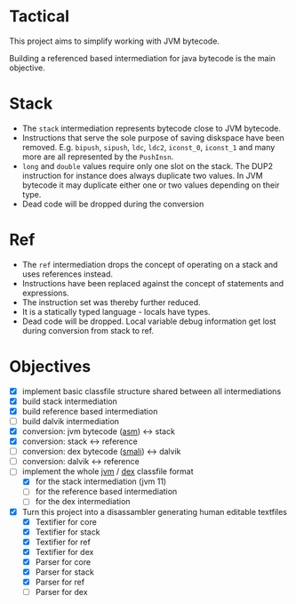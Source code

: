 # Tactical

This project aims to simplify working with JVM bytecode.

Building a referenced based intermediation for java bytecode is the main objective.

# Stack
- The `stack` intermediation represents bytecode close to JVM bytecode.
- Instructions that serve the sole purpose of saving diskspace have been removed.
  E.g. `bipush`, `sipush`, `ldc`, `ldc2`, `iconst_0`, `iconst_1` and many more are all represented by the `PushInsn`.
- `long` and `double` values require only one slot on the stack.
  The DUP2 instruction for instance does always duplicate two values.
  In JVM bytecode it may duplicate either one or two values depending on their type.
- Dead code will be dropped during the conversion

# Ref
- The `ref` intermediation drops the concept of operating on a stack and uses references instead.
- Instructions have been replaced against the concept of statements and expressions.
- The instruction set was thereby further reduced.
- It is a statically typed language - locals have types.
- Dead code will be dropped. Local variable debug information get lost during conversion from stack to ref.

# Objectives
* [X] implement basic classfile structure shared between all intermediations
* [X] build stack intermediation
* [X] build reference based intermediation
* [ ] build dalvik intermediation
* [X] conversion: jvm bytecode ([asm](https://asm.ow2.io/)) <-> stack
* [X] conversion: stack <-> reference
* [ ] conversion: dex bytecode ([smali](https://github.com/JesusFreke/smali)) <-> dalvik
* [ ] conversion: dalvik <-> reference
* [ ] implement the whole [jvm](https://docs.oracle.com/javase/specs/jvms/se11/html/index.html) / [dex](https://source.android.com/devices/tech/dalvik) classfile format
  * [X] for the stack intermediation (jvm 11)
  * [ ] for the reference based intermediation
  * [ ] for the dex intermediation
* [X] Turn this project into a disassambler generating human editable textfiles
  * [X] Textifier for core
  * [X] Textifier for stack
  * [X] Textifier for ref
  * [X] Textifier for dex
  * [X] Parser for core
  * [X] Parser for stack
  * [X] Parser for ref
  * [ ] Parser for dex
